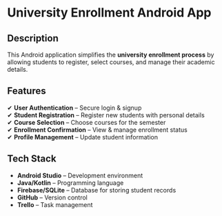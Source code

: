 # University Enrollment Android App 

## Description  
This Android application simplifies the **university enrollment process** by allowing students to register, select courses, and manage their academic details.

## Features   
✔ **User Authentication** – Secure login & signup  
✔ **Student Registration** – Register new students with personal details  
✔ **Course Selection** – Choose courses for the semester  
✔ **Enrollment Confirmation** – View & manage enrollment status  
✔ **Profile Management** – Update student information  

## Tech Stack   
- **Android Studio** – Development environment  
- **Java/Kotlin** – Programming language  
- **Firebase/SQLite** – Database for storing student records  
- **GitHub** – Version control  
- **Trello** – Task management  

